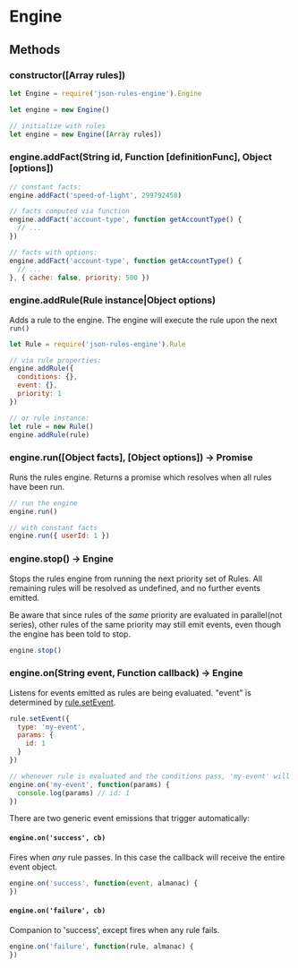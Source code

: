 # Engine

## Methods

### constructor([Array rules])

```js
let Engine = require('json-rules-engine').Engine

let engine = new Engine()

// initialize with rules
let engine = new Engine([Array rules])
```

### engine.addFact(String id, Function [definitionFunc], Object [options])

```js
// constant facts:
engine.addFact('speed-of-light', 299792458)

// facts computed via function
engine.addFact('account-type', function getAccountType() {
  // ...
})

// facts with options:
engine.addFact('account-type', function getAccountType() {
  // ...
}, { cache: false, priority: 500 })
```

### engine.addRule(Rule instance|Object options)

Adds a rule to the engine.  The engine will execute the rule upon the next ```run()```

```js
let Rule = require('json-rules-engine').Rule

// via rule properties:
engine.addRule({
  conditions: {},
  event: {},
  priority: 1
})

// or rule instance:
let rule = new Rule()
engine.addRule(rule)
```

### engine.run([Object facts], [Object options]) -> Promise

Runs the rules engine.  Returns a promise which resolves when all rules have been run.

```js
// run the engine
engine.run()

// with constant facts
engine.run({ userId: 1 })
```

### engine.stop() -> Engine

Stops the rules engine from running the next priority set of Rules.  All remaining rules will be resolved as undefined,
and no further events emitted.

Be aware that since rules of the *same* priority are evaluated in parallel(not series), other rules of
the same priority may still emit events, even though the engine has been told to stop.

```js
engine.stop()
```

### engine.on(String event, Function callback) -> Engine

Listens for events emitted as rules are being evaluated.  "event" is determined by [rule.setEvent](./rules.md#seteventobject-event).

```js
rule.setEvent({
  type: 'my-event',
  params: {
    id: 1
  }
})

// whenever rule is evaluated and the conditions pass, 'my-event' will trigger
engine.on('my-event', function(params) {
  console.log(params) // id: 1
})
```

There are two generic event emissions that trigger automatically:

#### ```engine.on('success', cb)```

Fires when *any* rule passes.  In this case the callback will receive the entire event object.

```js
engine.on('success', function(event, almanac) {
})
```

#### ```engine.on('failure', cb)```

Companion to 'success', except fires when any rule fails.

```js
engine.on('failure', function(rule, almanac) {
})
```
